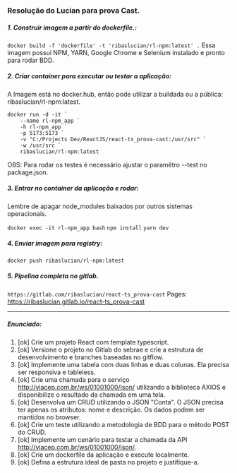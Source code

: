 ### Resolução do Lucian para prova Cast.

##### 1. Construir imagem a partir do dockerfile.:
`docker build -f 'dockerfile' -t 'ribaslucian/rl-npm:latest' .`
Essa imagem possui NPM, YARN, Google Chrome e Selenium instalado e pronto para rodar BDD.

##### 2. Criar container para executar ou testar a aplicação:
A Imagem está no docker.hub, então pode utilizar a buildada ou a pública: ribaslucian/rl-npm:latest.
<pre><code>docker run -d -it `
    --name rl-npm_app `
    -h rl-npm_app `
    -p 5173:5173 `
    -v "C:/Projects Dev/ReactJS/react-ts_prova-cast:/usr/src" `
    -w /usr/src `
    ribaslucian/rl-npm:latest</code></pre>
OBS: Para rodar os testes é necessário ajustar o paramêtro --test no package.json.

##### 3. Entrar no container da aplicação e rodar:
Lembre de apagar node_modules baixados por outros sistemas operacionais.

`docker exec -it rl-npm_app bash`
`npm install`
`yarn dev`

##### 4. Enviar imagem para registry:
`docker push ribaslucian/rl-npm:latest`

##### 5. Pipelina completa no gitlab.
`https://gitlab.com/ribaslucian/react-ts_prova-cast`
Pages: https://ribaslucian.gitlab.io/react-ts_prova-cast

<hr/>

##### Enunciado:
1. [ok] Crie um projeto React com template typescript.
2. [ok] Versione o projeto no Gitlab do sebrae e crie a estrutura de desenvolvimento e branches baseadas no gitflow.
3. [ok] Implemente uma tabela com duas linhas e duas colunas. Ela precisa ser responsiva e tableless.
4. [ok] Crie uma chamada para o serviço http://viacep.com.br/ws/01001000/json/ utilizando a biblioteca AXIOS e disponibilize o resultado da chamada em uma tela.
5. [ok] Desenvolva um CRUD utilizando o JSON "Conta". O JSON precisa ter apenas os atributos: nome e descrição. Os dados podem ser mantidos no browser.
6. [ok] Crie um teste utilizando a metodologia de BDD para o método POST do CRUD.
7. [ok] Implemente um cenário para testar a chamada da API http://viacep.com.br/ws/01001000/json/.
8. [ok] Crie um dockerfile da aplicação e execute localmente.
9. [ok] Defina a estrutura ideal de pasta no projeto e justifique-a.